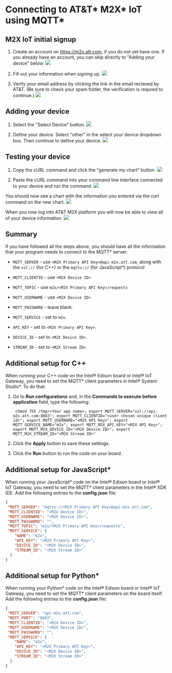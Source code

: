 # Connecting to AT&T\* M2X\* IoT using MQTT\*

## M2X IoT initial signup

1. Create an account on https://m2x.att.com, if you do not yet have one. If you already have an account, you can skip directly to "Adding your device" below.
![](./images/att-m2x/m2x-signup.png)

2. Fill out your information when signing up.
![](./images/att-m2x/signup-info.png)

3. Verify your email address by clicking the link in the email recieved by AT&T. (Be sure to check your spam folder, the verification is requred to continue.)
![](./images/att-m2x/verify-email.png)

## Adding your device

1. Select the "Select Device" button.
![](./images/att-m2x/select-device.png)

2. Define your device. Select "other" in the select your device dropdown box. Then continue to define your device.
![](./images/att-m2x/define-device.png)

## Testing your device

1. Copy the cURL command and click the "generate my chart" button.
![](./images/att-m2x/test-device.png)

2. Paste the cURL command into your command line interface connected to your device and run the command.
![](./images/att-m2x/test-device-2.png)

You should now see a chart with the information you entered via the curl command on the new chart.
![](./images/att-m2x/generate-chart.png)

When you now log into AT&T M2X platform you will now be able to view all of your device information.
![](./images/att-m2x/device-info.png)

## Summary

If you have followed all the steps above, you should have all the information that your program needs to connect to the MQTT\* server:

- `MQTT_SERVER` - use `<M2X Primary API Key>@api-m2x.att.com`, along with the `ssl://` (for C++) or the `mqtts://` (for JavaScript\*) protocol

- `MQTT_CLIENTID` - use `<M2X Device ID>`

- `MQTT_TOPIC` - use `m2x/<M2X Primary API Key>/requests`

- `MQTT_USERNAME` - use `<M2X Device ID>`

- `MQTT_PASSWORD` - leave blank.

- `MQTT_SERVICE` - set to `m2x`.

- `API_KEY` - set to `<M2X Primary API Key>`.

- `DEVICE_ID` - set to `<M2X Device ID>`.

- `STREAM_ID` - set to `<M2X Stream ID>`.

## Additional setup for C++

When running your C++ code on the Intel® Edison board or Intel® IoT Gateway, you need to set the MQTT\* client parameters in Intel® System Studio\*. To do that:

1. Go to **Run configurations** and, in the **Commands to execute before application** field, type the following:

        chmod 755 /tmp/<Your app name>; export MQTT_SERVER="ssl://api-m2x.att.com:8883"; export MQTT_CLIENTID="<user chosen unique client id>"; export MQTT_USERNAME="<M2X API Key>"; export MQTT_SERVICE_NAME="m2x"; export MQTT_M2X_API_KEY="<M2X API Key>"; export MQTT_M2X_DEVICE_ID="<M2X Device ID>"; export MQTT_M2X_STREAM_ID="<M2X Stream ID>"

2. Click the **Apply** button to save these settings.
3. Click the **Run** button to run the code on your board.

## Additional setup for JavaScript\*

When running your JavaScript\* code on the Intel® Edison board or Intel® IoT Gateway, you need to set the MQTT\* client parameters in the Intel® XDK IDE. Add the following entries to the **config.json** file:

```json
{
 "MQTT_SERVER": "mqtts://<M2X Primary API Key>@api-m2x.att.com",
 "MQTT_CLIENTID": "<M2X Device ID>",
 "MQTT_USERNAME": "<M2X Device ID>",
 "MQTT_PASSWORD": "",
 "MQTT_TOPIC": "m2x/<M2X Primary API Key>/requests",
 "MQTT_SERVICE": {
    "NAME": "m2x",
    "API_KEY": "<M2X Primary API Key>",
    "DEVICE_ID": "<M2X Device ID>",
    "STREAM_ID": "<M2X Stream ID>"
  }
}
```

## Additional setup for Python\*

When running your Python\* code on the Intel® Edison board or Intel® IoT Gateway, you need to set the MQTT\* client parameters on the board itself. Add the following entries to the **config.json** file:

```json
{
 "MQTT_SERVER": "api-m2x.att.com",
 "MQTT_PORT": "8883",
 "MQTT_CLIENTID": "<M2X Device ID>",
 "MQTT_USERNAME": "<M2X Device ID>",
 "MQTT_PASSWORD": "",
 "MQTT_SERVICE": {
    "NAME": "m2x",
    "API_KEY": "<M2X Primary API Key>",
    "DEVICE_ID": "<M2X Device ID>",
    "STREAM_ID": "<M2X Stream ID>"
  }
}
```
